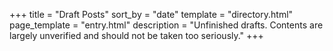 +++
title = "Draft Posts"
sort_by = "date"
template = "directory.html"
page_template = "entry.html"
description = "Unfinished drafts. Contents are largely unverified and should not be taken too seriously."
+++
